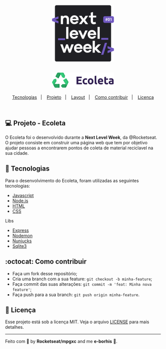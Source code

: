 <h1 align="center">
    <img alt="Next Level Week" src="./public/assets/nlw.svg" width="200px" />
</h1>

<h2 align="center">

  <img alt="Rocketseat - NLW" src="./public/assets/logo.svg" width="200px" />
  <br/>
</h2>

<p align="center">
  <a href="#rocket-tecnologias">Tecnologias</a>&nbsp;&nbsp;&nbsp;|&nbsp;&nbsp;&nbsp;
  <a href="#-projeto">Projeto</a>&nbsp;&nbsp;&nbsp;|&nbsp;&nbsp;&nbsp;
  <a href="#-layout">Layout</a>&nbsp;&nbsp;&nbsp;|&nbsp;&nbsp;&nbsp;
  <a href="#-como-contribuir">Como contribuir</a>&nbsp;&nbsp;&nbsp;|&nbsp;&nbsp;&nbsp;
  <a href="#memo-licença">Licença</a>
</p>

<br>

## 💻 Projeto - Ecoleta

O Ecoleta foi o desenvolvido durante a **Next Level Week**, da @Rocketseat. O projeto consiste em construir uma página web que tem por objetivo ajudar pessoas a encontrarem pontos de coleta de material reciclavel na sua cidade.

## :rocket: Tecnologias

Para o desenvolvimento do Ecoleta, foram utilizadas as seguintes tecnologias:

- [Javascript](https://developer.mozilla.org/pt-BR/docs/Aprender/JavaScript)
- [Node.js](https://nodejs.org/en/)
- [HTML](https://www.w3schools.com/html/)
- [CSS](https://www.w3schools.com/css/)

Libs
  - [Express](https://expressjs.com/pt-br/)
  - [Nodemon](https://nodemon.io/)
  - [Nunjucks](https://mozilla.github.io/nunjucks/)
  - [Sqlite3](https://www.sqlite.org/index.html)


## 	:octocat: Como contribuir

- Faça um fork desse repositório;
- Cria uma branch com a sua feature: `git checkout -b minha-feature`;
- Faça commit das suas alterações: `git commit -m 'feat: Minha nova feature'`;
- Faça push para a sua branch: `git push origin minha-feature`.


## :memo: Licença

Esse projeto está sob a licença MIT. Veja o arquivo [LICENSE](LICENSE.md) para mais detalhes.

---

Feito com 💜 by **Rocketseat/mpgxc** and me **e-borhis** 👾.